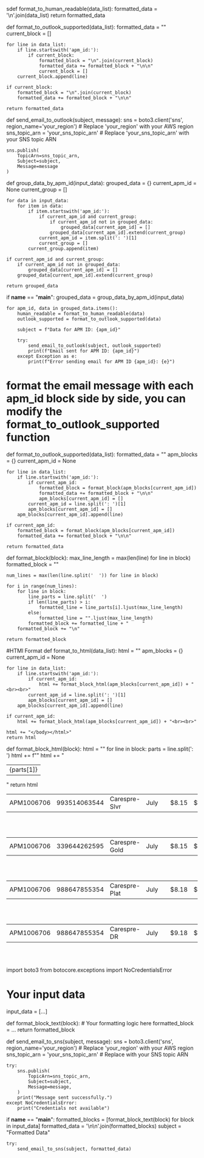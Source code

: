 sdef format_to_human_readable(data_list):
    formatted_data = '\n'.join(data_list)
    return formatted_data

def format_to_outlook_supported(data_list):
    formatted_data = ""
    current_block = []
    
    for line in data_list:
        if line.startswith('apm_id:'):
            if current_block:
                formatted_block = "\n".join(current_block)
                formatted_data += formatted_block + "\n\n"
                current_block = []
        current_block.append(line)
    
    if current_block:
        formatted_block = "\n".join(current_block)
        formatted_data += formatted_block + "\n\n"

    return formatted_data

def send_email_to_outlook(subject, message):
    sns = boto3.client('sns', region_name='your_region')  # Replace 'your_region' with your AWS region
    sns_topic_arn = 'your_sns_topic_arn'  # Replace 'your_sns_topic_arn' with your SNS topic ARN

    sns.publish(
        TopicArn=sns_topic_arn,
        Subject=subject,
        Message=message
    )

def group_data_by_apm_id(input_data):
    grouped_data = {}
    current_apm_id = None
    current_group = []

    for data in input_data:
        for item in data:
            if item.startswith('apm_id:'):
                if current_apm_id and current_group:
                    if current_apm_id not in grouped_data:
                        grouped_data[current_apm_id] = []
                    grouped_data[current_apm_id].extend(current_group)
                current_apm_id = item.split(': ')[1]
                current_group = []
            current_group.append(item)

    if current_apm_id and current_group:
        if current_apm_id not in grouped_data:
            grouped_data[current_apm_id] = []
        grouped_data[current_apm_id].extend(current_group)

    return grouped_data

if __name__ == "__main__":
    grouped_data = group_data_by_apm_id(input_data)

    for apm_id, data in grouped_data.items():
        human_readable = format_to_human_readable(data)
        outlook_supported = format_to_outlook_supported(data)

        subject = f"Data for APM ID: {apm_id}"

        try:
            send_email_to_outlook(subject, outlook_supported)
            print(f"Email sent for APM ID: {apm_id}")
        except Exception as e:
            print(f"Error sending email for APM ID {apm_id}: {e}")




# format the email message with each apm_id block side by side, you can modify the format_to_outlook_supported function

def format_to_outlook_supported(data_list):
    formatted_data = ""
    apm_blocks = {}
    current_apm_id = None
    
    for line in data_list:
        if line.startswith('apm_id:'):
            if current_apm_id:
                formatted_block = format_block(apm_blocks[current_apm_id])
                formatted_data += formatted_block + "\n\n"
                apm_blocks[current_apm_id] = []
            current_apm_id = line.split(': ')[1]
            apm_blocks[current_apm_id] = []
        apm_blocks[current_apm_id].append(line)
    
    if current_apm_id:
        formatted_block = format_block(apm_blocks[current_apm_id])
        formatted_data += formatted_block + "\n\n"

    return formatted_data

def format_block(block):
    max_line_length = max(len(line) for line in block)
    formatted_block = ""
    
    num_lines = max(len(line.split('  ')) for line in block)
    
    for i in range(num_lines):
        for line in block:
            line_parts = line.split('  ')
            if len(line_parts) > i:
                formatted_line = line_parts[i].ljust(max_line_length)
            else:
                formatted_line = "".ljust(max_line_length)
            formatted_block += formatted_line + "     "
        formatted_block += "\n"
    
    return formatted_block



#HTMl Format
def format_to_html(data_list):
    html = "<html><body>"
    apm_blocks = {}
    current_apm_id = None
    
    for line in data_list:
        if line.startswith('apm_id:'):
            if current_apm_id:
                html += format_block_html(apm_blocks[current_apm_id]) + "<br><br>"
            current_apm_id = line.split(': ')[1]
            apm_blocks[current_apm_id] = []
        apm_blocks[current_apm_id].append(line)
    
    if current_apm_id:
        html += format_block_html(apm_blocks[current_apm_id]) + "<br><br>"
    
    html += "</body></html>"
    return html

def format_block_html(block):
    html = "<table><tr>"
    for line in block:
        parts = line.split(': ')
        html += f"<td>{parts[1]}</td>"
    html += "</tr></table>"
    return html


<html><body><table><tr><td>APM1006706</td><td>993514063544</td><td>Carespre-Slvr</td><td>July </td><td></td><td>$8.15</td><td>$0.03</td><td>$33.48</td><td>$0.00</td><td>$0.05</td><td>$41.71</td></tr></table><br><br><table><tr><td>APM1006706</td><td>339644262595</td><td>Carespre-Gold</td><td>July </td><td></td><td>$8.15</td><td>$2.61</td><td>$50.24</td><td>$0.18</td><td>$61.18</td></tr></table><br><br><table><tr><td>APM1006706</td><td>988647855354</td><td>Carespre-Plat</td><td>July </td><td></td><td>$8.18</td><td>$123.36</td><td>$67.92</td><td>$0.53</td><td>$199.99</td></tr></table><br><br><table><tr><td>APM1006706</td><td>988647855354</td><td>Carespre-DR</td><td>July </td><td></td><td>$9.18</td><td>$0.11</td><td>$33.48</td><td>$0.13</td><td>$42.90</td></tr></table><br><br></body></html>

import boto3
from botocore.exceptions import NoCredentialsError

# Your input data
input_data = [...]

def format_block_text(block):
    # Your formatting logic here
    formatted_block = ...
    return formatted_block

def send_email_to_sns(subject, message):
    sns = boto3.client('sns', region_name='your_region')  # Replace 'your_region' with your AWS region
    sns_topic_arn = 'your_sns_topic_arn'  # Replace with your SNS topic ARN

    try:
        sns.publish(
            TopicArn=sns_topic_arn,
            Subject=subject,
            Message=message,
        )
        print("Message sent successfully.")
    except NoCredentialsError:
        print("Credentials not available")

if __name__ == "__main__":
    formatted_blocks = [format_block_text(block) for block in input_data]
    formatted_data = '\n\n'.join(formatted_blocks)
    subject = "Formatted Data"
    
    try:
        send_email_to_sns(subject, formatted_data)



